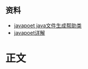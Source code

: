 ## 资料
* [javapoet java文件生成帮助类](https://github.com/square/javapoet)
* [javapoet详解](https://blog.csdn.net/qq_34681580/article/details/121483450)
# 正文
